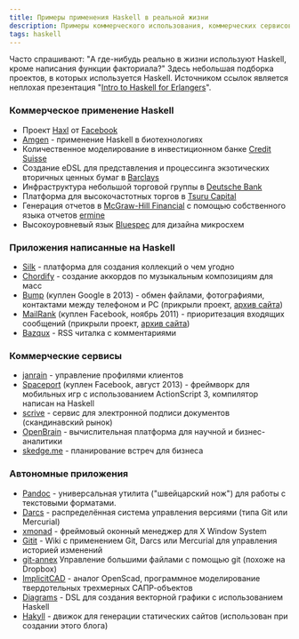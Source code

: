 ```yaml
---
title: Примеры применения Haskell в реальной жизни
description: Примеры коммерческого использования, коммерческих сервисов, приложений на Haskell
tags: haskell
---
```


Часто спрашивают: "A где-нибудь реально в жизни используют Haskell, кроме написания функции факториала?" Здесь небольшая подборка проектов, в которых используется Haskell.
Источником ссылок является неплохая презентация "[Intro to Haskell for Erlangers](http://bob.ippoli.to/haskell-for-erlangers-2014/)".

### Коммерческое применение Haskell

* Проект [Haxl](https://github.com/facebook/Haxl) от [Facebook](https://skillsmatter.com/skillscasts/4429-simon-marlow)
* [Amgen](http://cufp.galois.com/2008/abstracts.html#BalabanDavid) - применение Haskell в биотехнологиях
* Количественное моделирование в инвестиционном банке [Credit Suisse](http://cufp.galois.com/2006/abstracts.html#HowardMansell)
* Создание eDSL для представления и процессинга экзотических вторичных ценных бумаг в [Barclays](http://lambda-the-ultimate.org/node/3331)
* Инфраструктура небольшой торговой группы в [Deutsche Bank](http://cufp.galois.com/2008/abstracts.html#PolakowJeff)
* Платформа для высокочастотных торгов в [Tsuru Capital](https://www.haskell.org/communities/05-2010/html/report.html#sect7.6)
* Генерация отчетов в [McGraw-Hill Financial](https://www.youtube.com/watch?v=o3m2NkusI9k) с помощью собственного языка отчетов [ermine](http://ermine-language.github.io/ermine/)
* Высокоуровневый язык [Bluespec](http://www.slideshare.net/mansu/bluespec-talk) для дизайна микросхем

### Приложения написанные на Haskell

* [Silk](https://www.silk.co/) - платформа для создания коллекций о чем угодно
* [Chordify](http://chordify.net/) - создание аккордов по музыкальным композициям для масс
* [Bump](https://bu.mp/) (куплен Google в 2013) - обмен файлами, фотографиями, контактами между телефоном и PC (прикрыли проект, [архив сайта](http://web.archive.org/web/*/https://bu.mp/))
* [MailRank](http://www.mailrank.com/) (куплен Facebook, ноябрь 2011) - приоритезация входящих сообщений (прикрыли проект, [архив сайта](http://web.archive.org/web/*/http://www.mailrank.com/))
* [Bazqux](https://bazqux.com/) - RSS читалка с комментариями

### Коммерческие сервисы

* [janrain](http://janrain.com/) - управление профилями клиентов
* [Spaceport](http://spaceport.io/) (куплен Facebook, август 2013) - фреймворк для мобильных игр с использованием ActionScript 3, компилятор написан на Haskell
* [scrive](http://scrive.com/en/) - сервис для электронной подписи документов (скандинавский рынок)
* [OpenBrain](http://www.openbrain.co.uk/) - вычислительная платформа для научной и бизнес-аналитики
* [skedge.me](http://skedge.me/) - планирование встреч для бизнеса

### Автономные приложения

* [Pandoc](http://johnmacfarlane.net/pandoc/) - универсальная утилита ("швейцарский нож") для работы с текстовыми форматами.
* [Darcs](http://darcs.net/) - распределённая система управления версиями (типа Git или Mercurial)
* [xmonad](http://xmonad.org/) - фреймовый оконный менеджер для X Window System
* [Gitit](http://gitit.net/) - Wiki с применением Git, Darcs или Mercurial для управления историей изменений
* [git-annex](http://git-annex.branchable.com/) Управление большими файлами с помощью git (похоже на Dropbox)
* [ImplicitCAD](http://www.implicitcad.org/) - аналог OpenScad, программное моделирование твердотельных трехмерных САПР-объектов
* [Diagrams](http://projects.haskell.org/diagrams/) - DSL для создания векторной графики с использованием Haskell
* [Hakyll](http://jaspervdj.be/hakyll/) - движок для генерации статических сайтов (использован при создании этого блога)